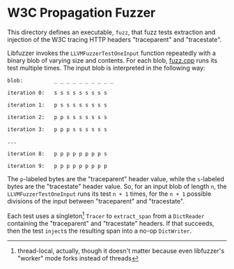 W3C Propagation Fuzzer
======================
This directory defines an executable, `fuzz`, that fuzz tests extraction and
injection of the W3C tracing HTTP headers "traceparent" and "tracestate".

Libfuzzer invokes the `LLVMFuzzerTestOneInput` function repeatedly with a binary
blob of varying size and contents.  For each blob, [fuzz.cpp](./fuzz.cpp) runs
its test multiple times. The input blob is interpreted in the following way:
```text
blob:          _ _ _ _ _ _ _ _ _ _

iteration 0:   s s s s s s s s s

iteration 1:   p s s s s s s s s

iteration 2:   p p s s s s s s s

iteration 3:   p p p s s s s s s

...

iteration 8:   p p p p p p p p s

iteration 9:   p p p p p p p p p
```
 The `p`-labeled bytes are the "traceparent" header value, while the `s`-labeled
 bytes are the "tracestate" header value. So, for an input blob of length `n`,
 the `LLVMFuzzerTestOneInput` runs its test `n + 1` times, for the `n + 1`
 possible divisions of the input between "traceparent" and "tracestate".

 Each test uses a singleton[^1] `Tracer` to `extract_span` from a `DictReader`
 containing the "traceparent" and "tracestate" headers. If that succeeds, then
 the test `inject`s the resulting span into a no-op `DictWriter`.

[^1]: thread-local, actually, though it doesn't matter because even libfuzzer's
  "worker" mode forks instead of threads